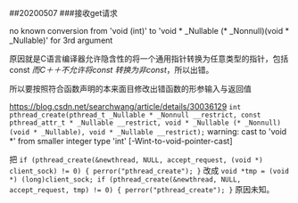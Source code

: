 ##20200507
###接收get请求

no known conversion from 'void (int)' to 'void * _Nullable (* _Nonnull)(void * _Nullable)' for 3rd argument

原因就是C语言编译器允许隐含性的将一个通用指针转换为任意类型的指针，包括const *而C＋＋不允许将const 转换为非const*，所以出错。

所以要按照符合函数声明的本来面目修改出错函数的形参输入与返回值

https://blog.csdn.net/searchwang/article/details/30036129
``
int pthread_create(pthread_t _Nullable * _Nonnull __restrict,
		const pthread_attr_t * _Nullable __restrict,
		void * _Nullable (* _Nonnull)(void * _Nullable),
		void * _Nullable __restrict);
``
warning: cast to 'void *' from smaller integer type 'int' [-Wint-to-void-pointer-cast]

把
``
if (pthread_create(&newthread, NULL, accept_request, (void *) client_sock) != 0) {
    perror("pthread_create");
}
``
改成
``
void *tmp = (void *) (long)client_sock;
if (pthread_create(&newthread, NULL, accept_request, tmp) != 0) {
    perror("pthread_create");
}
``
原因未知。

